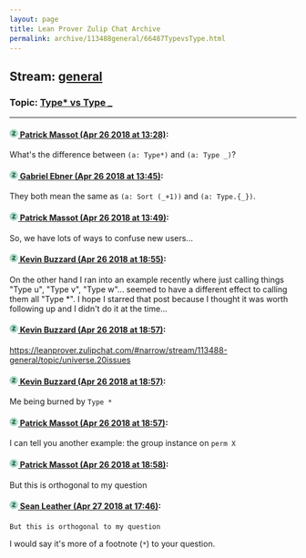 ```yaml
---
layout: page
title: Lean Prover Zulip Chat Archive 
permalink: archive/113488general/66487TypevsType.html
---
```


## Stream: [general](index.html)
### Topic: [Type* vs Type _](66487TypevsType.html)

---

#### [![Click to go to Zulip](../../assets/img/zulip2.png) Patrick Massot (Apr 26 2018 at 13:28)](https://leanprover.zulipchat.com/#narrow/stream/113488-general/topic/Type%2A%20vs%20Type%20_/near/125719177):
What's the difference between `(a: Type*)` and `(a: Type _)`?

#### [![Click to go to Zulip](../../assets/img/zulip2.png) Gabriel Ebner (Apr 26 2018 at 13:45)](https://leanprover.zulipchat.com/#narrow/stream/113488-general/topic/Type%2A%20vs%20Type%20_/near/125719646):
They both mean the same as `(a: Sort (_+1))` and `(a: Type.{_})`.

#### [![Click to go to Zulip](../../assets/img/zulip2.png) Patrick Massot (Apr 26 2018 at 13:49)](https://leanprover.zulipchat.com/#narrow/stream/113488-general/topic/Type%2A%20vs%20Type%20_/near/125719765):
So, we have lots of ways to confuse new users...

#### [![Click to go to Zulip](../../assets/img/zulip2.png) Kevin Buzzard (Apr 26 2018 at 18:55)](https://leanprover.zulipchat.com/#narrow/stream/113488-general/topic/Type%2A%20vs%20Type%20_/near/125732578):
On the other hand I ran into an example recently where just calling things "Type u", "Type v", "Type w"... seemed to have a different effect to calling them all "Type *". I hope I starred that post because I thought it was worth following up and I didn't do it at the time...

#### [![Click to go to Zulip](../../assets/img/zulip2.png) Kevin Buzzard (Apr 26 2018 at 18:57)](https://leanprover.zulipchat.com/#narrow/stream/113488-general/topic/Type%2A%20vs%20Type%20_/near/125732658):
https://leanprover.zulipchat.com/#narrow/stream/113488-general/topic/universe.20issues

#### [![Click to go to Zulip](../../assets/img/zulip2.png) Kevin Buzzard (Apr 26 2018 at 18:57)](https://leanprover.zulipchat.com/#narrow/stream/113488-general/topic/Type%2A%20vs%20Type%20_/near/125732669):
Me being burned by `Type *`

#### [![Click to go to Zulip](../../assets/img/zulip2.png) Patrick Massot (Apr 26 2018 at 18:57)](https://leanprover.zulipchat.com/#narrow/stream/113488-general/topic/Type%2A%20vs%20Type%20_/near/125732683):
I can tell you another example: the group instance on `perm X`

#### [![Click to go to Zulip](../../assets/img/zulip2.png) Patrick Massot (Apr 26 2018 at 18:58)](https://leanprover.zulipchat.com/#narrow/stream/113488-general/topic/Type%2A%20vs%20Type%20_/near/125732729):
But this is orthogonal to my question

#### [![Click to go to Zulip](../../assets/img/zulip2.png) Sean Leather (Apr 27 2018 at 17:46)](https://leanprover.zulipchat.com/#narrow/stream/113488-general/topic/Type%2A%20vs%20Type%20_/near/125780058):
```quote
But this is orthogonal to my question
```
I would say it's more of a footnote (`*`) to your question.

